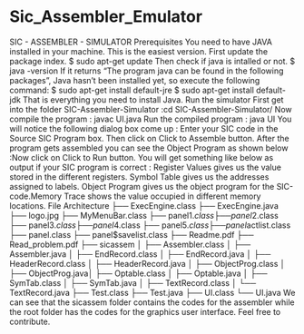 # Sic_Assembler_Emulator
SIC	-	ASSEMBLER	-	SIMULATOR
Prerequisites
You	need	to	have	JAVA	installed	in	your	machine.	This	is	the	easiest
version.	First	update	the	package	index.
$	sudo	apt-get	update
Then	check	if	java	is	intalled	or	not.
$	java	-version
If	it	returns	“The	program	java	can	be	found	in	the	following
packages”,	Java	hasn’t	been	installed	yet,	so	execute	the	following
command:
$	sudo	apt-get	install	default-jre
$	sudo	apt-get	install	default-jdk
That	is	everything	you	need	to	install	Java.
Run	the	simulator
First	get	into	the	folder	SIC-Assembler-Simulator	:cd	SIC-Assembler-Simulator/
Now	compile	the	program	:
javac	UI.java
Run	the	compiled	program	:
java	UI
You	will	notice	the	following	dialog	box	come	up	:
Enter	your	SIC	code	in	the	 Source	SIC	Program 	box.
Then	click	on	 Click	to	Assemble 	button.	After	the	program	gets
assembled	you	can	see	the	Object	Program	as	shown	below	:Now	click	on	 Click	to	Run 	button.
You	will	get	something	like	below	as	output	if	your	SIC	program	is
correct	:
Register	Values 	gives	us	the	value	stored	in	the	different
registers.
Symbol	Table 	gives	us	the	addresses	assigned	to	labels.
Object	Program 	gives	us	the	object	program	for	the	SIC-code.Memory	Trace 	shows	the	value	occupied	in	different	memory
locations.
File	Architecture
├──	ExecEngine.class
├──	ExecEngine.java
├──	logo.jpg
├──	MyMenuBar.class
├──	panel$1.class
├──	panel$2.class
├──	panel$3.class
├──	panel$4.class
├──	panel$5.class
├──	panel$actlist.class
├──	panel.class
├──	panel$savelist.class
├──	Readme.pdf
├──	Read_problem.pdf
├──	sicassem
│			├──	Assembler.class
│			├──	Assembler.java
│			├──	EndRecord.class
│			├──	EndRecord.java
│			├──	HeaderRecord.class
│			├──	HeaderRecord.java
│			├──	ObjectProg.class
│			├──	ObjectProg.java│			├──	Optable.class
│			├──	Optable.java
│			├──	SymTab.class
│			├──	SymTab.java
│			├──	TextRecord.class
│			└──	TextRecord.java
├──	Test.class
├──	Test.java
├──	UI.class
└──	UI.java
We	can	see	that	the	 sicassem 	folder	contains	the	codes	for	the
assembler	while	the	root	folder	has	the	codes	for	the	graphics	user
interface.
Feel	free	to	contribute.
